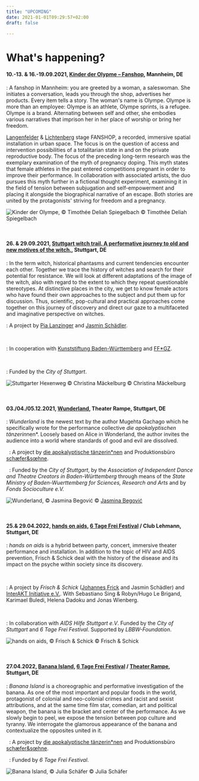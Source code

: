 ```yaml
---
title: "UPCOMING"
date: 2021-01-01T09:29:57+02:00
draft: false

---
```


# What's happening?

#### **10.-13. & 16.-19.09.2021, [Kinder der Olypme – Fanshop](https://theaterhausg7.cortex-tickets.de/), Mannheim, DE** 
:   A fanshop in Mannheim: you are greeted by a woman, a saleswoman. She initiates a conversation, leads you through the shop, advertises her products. Every item tells a story. The woman's name is Olympe. Olympe is more than an employee: Olympe is an athlete, Olympe sprints, is a refugee. Olympe is a brand. Alternating between self and other, she embodies various narratives that imprison her in her place of worship or bring her freedom. 

[Langenfelder](http://www.langenfelder.de/content/langenfelder_lichtenberg.html) & [Lichtenberg](https://sophielichtenberg.de/) stage FANSHOP, a recorded, immersive spatial installation in urban space. The focus is on the question of access and intervention possibilities of a totalitarian state in and on the private reproductive body. The focus of the preceding long-term research was the exemplary examination of the myth of pregnancy doping. This myth states that female athletes in the past entered competitions pregnant in order to improve their performance. In collaboration with associated artists, the duo pursues this myth further in a fictional thought experiment, examining it in the field of tension between subjugation and self-empowerment and placing it alongside the biographical narrative of an escape. Both stories are united by the protagonists' striving for freedom and a pregnancy.

![Kinder der Olympe, © Timothée Deliah Spiegelbach](/upcoming/olympe.png)
© Timothée Deliah Spiegelbach

&nbsp;

#### **26. & 29.09.2021, [Stuttgart witch trail. A performative journey to old and new motives of the witch.](https://stuttgarterhexenweg.eventbrite.de), Stuttgart, DE** 
:   In the term witch, historical phantasms and current tendencies encounter each other. Together we trace the history of witches and search for their potential for resistance. We will look at different adaptations of the image of the witch, also with regard to the extent to which they repeat questionable stereotypes. At distinctive places in the city, we get to know female actors who have found their own approaches to the subject and put them up for discussion. Thus, scientific, pop-cultural and practical approaches come together on this journey of discovery and direct our gaze to a multifaceted and imaginative perspective on witches.

:   A project by [Pia Lanzinger](http://www.pialanzinger.de/) and [Jasmin Schädler](https://jasmin-schaedler.com/).

&nbsp;

:   In cooperation with [Kunststiftung Baden-Württemberg](https://www.kunststiftung.de/) and [FF*GZ](https://www.ffgzstuttgart.de/festival/).

&nbsp;

:   Funded by the *City of Stuttgart*.

![Stuttgarter Hexenweg © Christina Mäckelburg](/upcoming/shw.png)
© Christina Mäckelburg

&nbsp;

#### **03./04./05.12.2021, [Wunderland](https://www.apocalypse.dance/projekte/wunderland), Theater Rampe, Stuttgart, DE**
:   *Wunderland* is the newest text by the author Mugehta Gachago which he specifically
 wrote for the performance collective *die apokalyptischen tänzerin*nen*. Loosely based on Alice in Wonderland, the author invites the audience into a world where standards of good and evil are dissolved. 

&nbsp;
:   A project by [die apokalyptische tänzerin\*nen](https://www.apocalypse.dance/) and Produktionsbüro [schæfer&sœhne](http://www.ae-oe.de/).

&nbsp;
:   Funded by the *City of Stuttgart*, by the *Association of Independent Dance and Theatre Creators in Baden-Württemberg* through means of the *State Ministry of Baden-Wuerttemberg for Sciences, Research and Arts* and by *Fonds Socioculture e.V.*

![Wunderland, © Jasmina Begović](/upcoming/wunderland.gif)
© [Jasmina Begović](https://www.instagram.com/jasmina.beg/)

&nbsp;

#### **25.& 29.04.2022, [hands on aids](https://www.6tagefrei.de/programm2021/), [6 Tage Frei Festival](https://www.6tagefrei.de/programm2021/) / Club Lehmann, Stuttgart, DE**
:   *hands on aids* is a hybrid between party, concert, immersive theater performance and installation. In addition to the topic of HIV and AIDS prevention, Frisch & Schick deal with the history of the disease and its impact on the psyche within society since its discovery. 

&nbsp;

:   A project by *Frisch & Schick* ([Johannes Frick](https://johannesfrick.jimdofree.com/) and Jasmin Schädler) and [InterAKT Initiative e.V.](https://interakt-initiative.com/). With Sebastiano Sing & Robyn/Hugo Le Brigand, Karimael Buledi, Helena Dadoku and Jonas Wienberg.

&nbsp;

:   In collaboration with *AIDS Hilfe Stuttgart e.V*. Funded by the *City of Stuttgart* and *6 Tage Frei Festival*. Supported by *LBBW-Foundation*. 

![hands on aids, © Frisch & Schick](/upcoming/hoa.png)
© Frisch & Schick

&nbsp;

#### **27.04.2022, [Banana Island](https://www.apocalypse.dance/projekte/banana-island),  [6 Tage Frei Festival](https://www.6tagefrei.de/programm2021/) / [Theater Rampe](https://theaterrampe.de/stuecke/banana-island/), Stuttgart, DE**
:   *Banana Island* is a choreographic and performative investigation of the banana. As one of the most important and popular foods in the world, protagonist of colonial and neo-colonial crimes and racist and sexist attributions, and at the same time film star, comedian, art and political weapon, the banana is the bracket and center of the performance. As we slowly begin to peel, we expose the tension between pop culture and tyranny. We interrogate the glamorous appearance of the banana and contextualize the opposites united in it.

&nbsp;
:   A project by [die apokalyptische tänzerin\*nen](https://www.apocalypse.dance/) and Produktionsbüro [schæfer&sœhne](http://www.ae-oe.de/).

&nbsp;
:   Funded by *6 Tage Frei Festival*.

![Banana Island, © Julia Schäfer](/upcoming/BI1.jpg)
© Julia Schäfer

